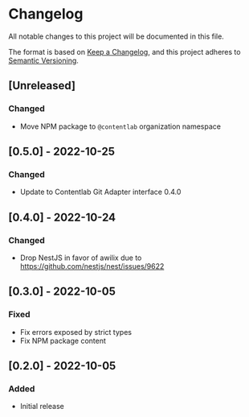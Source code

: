 # Changelog
All notable changes to this project will be documented in this file.

The format is based on [Keep a Changelog](https://keepachangelog.com/en/1.0.0/),
and this project adheres to [Semantic Versioning](https://semver.org/spec/v2.0.0.html).

## [Unreleased]
### Changed
- Move NPM package to `@contentlab` organization namespace

## [0.5.0] - 2022-10-25
### Changed
- Update to Contentlab Git Adapter interface 0.4.0

## [0.4.0] - 2022-10-24
### Changed
- Drop NestJS in favor of awilix due to https://github.com/nestjs/nest/issues/9622

## [0.3.0] - 2022-10-05
### Fixed
- Fix errors exposed by strict types
- Fix NPM package content

## [0.2.0] - 2022-10-05

### Added
- Initial release
